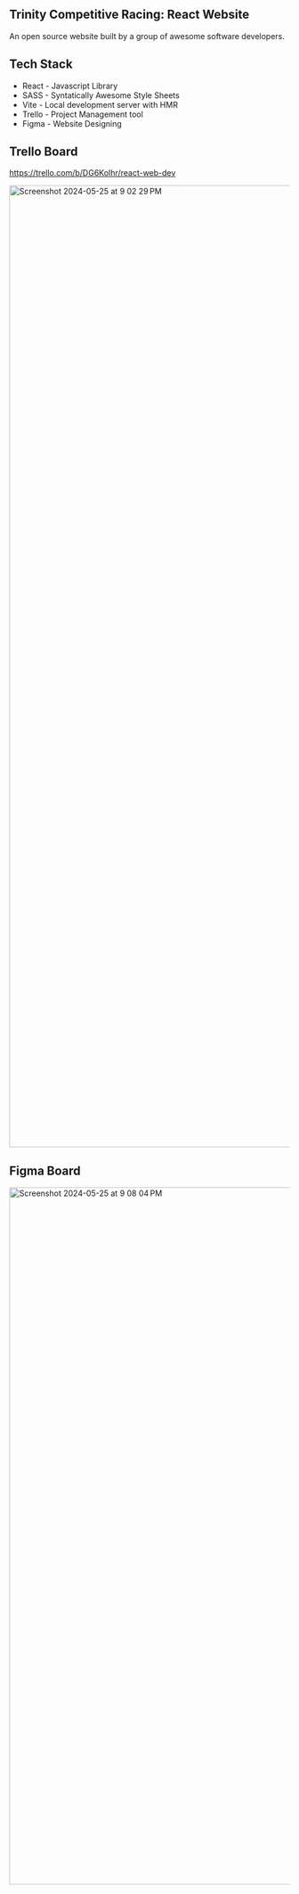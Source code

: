 ## Trinity Competitive Racing: React Website

An open source website built by a group of awesome software developers.

## Tech Stack

-   React - Javascript Library
-   SASS - Syntatically Awesome Style Sheets
-   Vite - Local development server with HMR
-   Trello - Project Management tool
-   Figma - Website Designing

## Trello Board
https://trello.com/b/DG6KoIhr/react-web-dev

<img width="1726" alt="Screenshot 2024-05-25 at 9 02 29 PM" src="https://github.com/sametj/tcr-website/assets/102891262/2f397c9a-53e0-43b2-9f79-7e0fdba3e932">

## Figma Board

<img width="1251" alt="Screenshot 2024-05-25 at 9 08 04 PM" src="https://github.com/sametj/tcr-website/assets/102891262/1db77d63-d2a3-48a3-baa2-ff7fe7b3e546">





